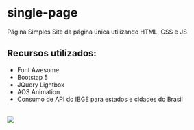 # single-page
 Página Simples
Site da página única utilizando HTML, CSS e JS 

## Recursos utilizados: 
- Font Awesome 
- Bootstap 5
- JQuery Lightbox
- AOS Animation 
- Consumo de API do IBGE para estados e cidades do Brasil 
<br><br>

<img src = "https://www.tutorialrepublic.com/lib/images/bootstrap-5.0-illustration.png">